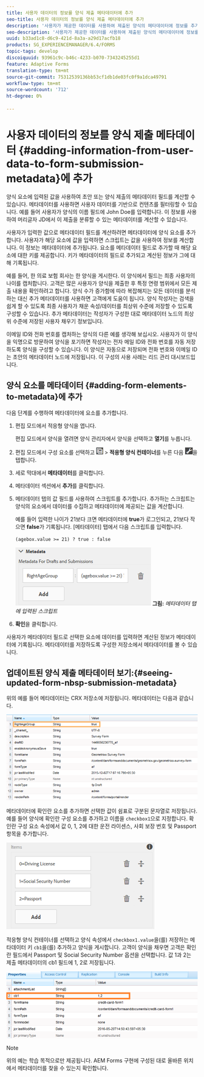 ```yaml
---
title: 사용자 데이터의 정보를 양식 제출 메타데이터에 추가
seo-title: 사용자 데이터의 정보를 양식 제출 메타데이터에 추가
description: '사용자가 제공한 데이터를 사용하여 제출된 양식의 메타데이터에 정보를 추가하는 방법을 알아봅니다. '
seo-description: '사용자가 제공한 데이터를 사용하여 제출된 양식의 메타데이터에 정보를 추가하는 방법을 알아봅니다. '
uuid: b33ad1c8-d6c9-421d-8a3a-a29d17acfb18
products: SG_EXPERIENCEMANAGER/6.4/FORMS
topic-tags: develop
discoiquuid: 93961c9c-b46c-4233-b070-7343245255d1
feature: Adaptive Forms
translation-type: tm+mt
source-git-commit: 75312539136bb53cf1db1de03fc0f9a1dca49791
workflow-type: tm+mt
source-wordcount: '712'
ht-degree: 0%

---
```



# 사용자 데이터의 정보를 양식 제출 메타데이터 {#adding-information-from-user-data-to-form-submission-metadata}에 추가

양식 요소에 입력된 값을 사용하여 초안 또는 양식 제출의 메타데이터 필드를 계산할 수 있습니다. 메타데이터를 사용하면 사용자 데이터를 기반으로 컨텐츠를 필터링할 수 있습니다. 예를 들어 사용자가 양식의 이름 필드에 John Doe를 입력합니다. 이 정보를 사용하여 머리글자 JD에서 이 제출을 분류할 수 있는 메타데이터를 계산할 수 있습니다.

사용자가 입력한 값으로 메타데이터 필드를 계산하려면 메타데이터에 양식 요소를 추가합니다. 사용자가 해당 요소에 값을 입력하면 스크립트는 값을 사용하여 정보를 계산합니다. 이 정보는 메타데이터에 추가됩니다. 요소를 메타데이터 필드로 추가할 때 해당 요소에 대한 키를 제공합니다. 키가 메타데이터의 필드로 추가되고 계산된 정보가 그에 대해 기록됩니다.

예를 들어, 한 의료 보험 회사는 한 양식을 게시한다. 이 양식에서 필드는 최종 사용자의 나이를 캡처합니다. 고객은 많은 사용자가 양식을 제출한 후 특정 연령 범위에서 모든 제출 내용을 확인하려고 합니다. 양식 수가 증가함에 따라 복잡해지는 모든 데이터를 분석하는 대신 추가 메타데이터를 사용하면 고객에게 도움이 됩니다. 양식 작성자는 검색을 쉽게 할 수 있도록 최종 사용자가 채운 속성/데이터를 최상위 수준에 저장할 수 있도록 구성할 수 있습니다. 추가 메타데이터는 작성자가 구성한 대로 메타데이터 노드의 최상위 수준에 저장된 사용자 채우기 정보입니다.

이메일 ID와 전화 번호를 캡처하는 양식의 다른 예를 생각해 보십시오. 사용자가 이 양식을 익명으로 방문하여 양식을 포기하면 작성자는 전자 메일 ID와 전화 번호를 자동 저장하도록 양식을 구성할 수 있습니다. 이 양식은 자동으로 저장되며 전화 번호와 이메일 ID는 초안의 메타데이터 노드에 저장됩니다. 이 구성의 사용 사례는 리드 관리 대시보드입니다.

## 양식 요소를 메타데이터 {#adding-form-elements-to-metadata}에 추가

다음 단계를 수행하여 메타데이터에 요소를 추가합니다.

1. 편집 모드에서 적응형 양식을 엽니다.

   편집 모드에서 양식을 열려면 양식 관리자에서 양식을 선택하고 **열기**&#x200B;를 누릅니다.

1. 편집 모드에서 구성 요소를 선택하고 ![필드 수준](assets/field-level.png) > **적응형 양식 컨테이너**&#x200B;를 누른 다음 ![cmppr](assets/cmppr.png)을 탭합니다.
1. 세로 막대에서 **메타데이터**&#x200B;를 클릭합니다.
1. 메타데이터 섹션에서 **추가**&#x200B;를 클릭합니다.
1. 메타데이터 탭의 값 필드를 사용하여 스크립트를 추가합니다. 추가하는 스크립트는 양식의 요소에서 데이터를 수집하고 메타데이터에 제공되는 값을 계산합니다.

   예를 들어 입력한 나이가 21보다 크면 메타데이터에 **true**&#x200B;가 로그인되고, 21보다 작으면 **false**&#x200B;가 기록됩니다. [메타데이터] 탭에서 다음 스크립트를 입력합니다.

   `(agebox.value >= 21) ? true : false`

   ![메타데이터 스크립트](assets/add-element-metadata.png)
   **그림:** *메타데이터 탭에 입력된 스크립트*

1. **확인**&#x200B;을 클릭합니다.

사용자가 메타데이터 필드로 선택한 요소에 데이터를 입력하면 계산된 정보가 메타데이터에 기록됩니다. 메타데이터를 저장하도록 구성한 저장소에서 메타데이터를 볼 수 있습니다.

## 업데이트된 양식 제출 메타데이터 보기:{#seeing-updated-form-nbsp-submission-metadata}

위의 예를 들어 메타데이터는 CRX 저장소에 저장됩니다. 메타데이터는 다음과 같습니다.

![metadata-entry](assets/metadata-entry.png)

메타데이터에 확인란 요소를 추가하면 선택한 값이 쉼표로 구분된 문자열로 저장됩니다. 예를 들어 양식에 확인란 구성 요소를 추가하고 이름을 `checkbox1`으로 지정합니다. 확인란 구성 요소 속성에서 값 0, 1, 2에 대한 운전 라이센스, 사회 보장 번호 및 Passport 항목을 추가합니다.

![체크 상자에서 여러 값 저장](assets/checkbox-metadata.png)

적응형 양식 컨테이너를 선택하고 양식 속성에서 `checkbox1.value`을(를) 저장하는 메타데이터 키 `cb1`을(를) 추가하고 양식을 게시합니다. 고객이 양식을 채우면 고객은 확인란 필드에서 Passport 및 Social Security Number 옵션을 선택합니다. 값 1과 2는 제출 메타데이터의 cb1 필드에 1, 2로 저장됩니다.

![확인란 필드에서 선택한 여러 값에 대한 메타데이터 항목](assets/metadata-entry-1.png)

>[!NOTE]
>
>위의 예는 학습 목적으로만 제공됩니다. AEM Forms 구현에 구성된 대로 올바른 위치에서 메타데이터를 찾을 수 있는지 확인합니다.

